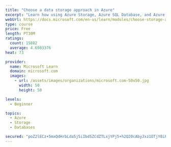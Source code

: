 ```yaml
---
title: "Choose a data storage approach in Azure"
excerpt: "Learn how using Azure Storage, Azure SQL Database, and Azure Cosmos DB - or a combination of them - for your business scenario is the best way to get the most performant solution."
webUrl: https://docs.microsoft.com/en-us/learn/modules/choose-storage-approach-in-azure/
type: course
price: Free
length: PT30M
ratings:
  count: 15882
  average: 4.6983376
heat: 73

provider:
  name: Microsoft Learn
  domain: microsoft.com
  images:
    - url: /assets/images/organizations/microsoft.com-50x50.jpg
      width: 50
      height: 50

levels:
  - Beginner

topics:
  - Azure
  - Storage
  - Databases

secured: "poZ2lECz+5mxQdHrbLda5j5iIbdSZCdZTLxjYPj5+h2Q20cAbyJxz1OTjY8iFt0Nw8RgAj3erb3SycuCde3spIhVOA0kOI4K7XHMW7sekGLuBabjP5ENcBlrCWydeGspH4WK7d2nkBwNq/Zd9ISaGxxPJxLQZIGRJM4axUpg6r0YKZiXyhNU9OE9Ok5MpEeo8t5uwcpQ5eS1yF0DoLdxiaHyLBN+EkJATFpruNR2C82BjIOCa6TIYzliQrLwHWPe9AcGe2xeqKvJbYE5afHUYIU1kZauH+ZwWjd63HPbBNJ9nVr/k9fiL5R04GJ5WuwrtSMD2FyQCfp0ZymuUB6zn7dm1xlT/0vaYcEQ+im6kK8eS4tDC0MGNWmFfmDvBHT7DwuAB77GBrGr6ahRc7p/MGsaOM/Mtq6eaYSqiLtAtkD9uzs1suwX8iAjH1RTyUks;WF6umntSRsSaxzjISGV3uA=="
---
```


